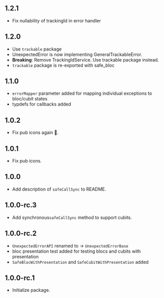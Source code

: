 ## 1.2.1
- Fix nullability of trackingId in error handler

## 1.2.0
- Use `trackable` package
- UnexpectedError is now implementing GeneralTrackableError.
- **Breaking**: Remove TrackingIdService. Use trackable package instead.
- `trackable` package is re-exported with safe_bloc

## 1.1.0
- `errorMapper` parameter added for mapping individual exceptions to bloc/cubit states
- typdefs for callbacks added

## 1.0.2
- Fix pub icons again 🤡.

## 1.0.1
- Fix pub icons.

## 1.0.0
- Add description of `safeCallSync` to README.

## 1.0.0-rc.3
- Add synchronous`safeCallSync` method to support cubits.

## 1.0.0-rc.2
- `UnexpectedErrorAPI` renamed to -> `UnexpectedErrorBase`
- bloc presentation test added for testing blocs and cubits with presentation
- `SafeBlocWithPresentation` and `SafeCubitWithPresentation` added

## 1.0.0-rc.1
- Initialize package.